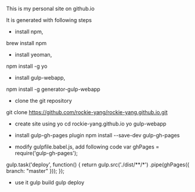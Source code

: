 
This is my personal site on github.io

It is generated with following steps

* install npm, 

brew install npm

* install yeoman, 

npm install -g yo

* install gulp-webapp, 

npm install -g generator-gulp-webapp

* clone the git repository

git clone https://github.com/rockie-yang/rockie-yang.github.io.git

* create site using yo
cd rockie-yang.github.io
yo gulp-webapp

* install gulp-gh-pages plugin
npm install --save-dev gulp-gh-pages

* modify gulpfile.babel.js, add following code
var ghPages = require('gulp-gh-pages');
 
gulp.task('deploy', function() {
  return gulp.src('./dist/**/*')
    .pipe(ghPages({
      branch: "master"
    }));
});

* use it
gulp build
gulp deploy